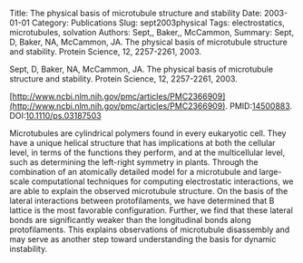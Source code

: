 Title: The physical basis of microtubule structure and stability
Date: 2003-01-01
Category: Publications
Slug: sept2003physical
Tags: electrostatics, microtubules, solvation
Authors: Sept,, Baker,, McCammon,
Summary: Sept, D, Baker, NA, McCammon, JA. The physical basis of microtubule structure and stability. Protein Science, 12, 2257-2261, 2003. 

Sept, D, Baker, NA, McCammon, JA. The physical basis of microtubule structure and stability. Protein Science, 12, 2257-2261, 2003. 

[http://www.ncbi.nlm.nih.gov/pmc/articles/PMC2366909](http://www.ncbi.nlm.nih.gov/pmc/articles/PMC2366909). PMID:[14500883](http://www.ncbi.nlm.nih.gov/pubmed/14500883). DOI:[10.1110/ps.03187503](http://dx.doi.org/10.1110/ps.03187503)

Microtubules are cylindrical polymers found in every eukaryotic cell. They have a unique helical structure that has implications at both the cellular level, in terms of the functions they perform, and at the multicellular level, such as determining the left-right symmetry in plants. Through the combination of an atomically detailed model for a microtubule and large-scale computational techniques for computing electrostatic interactions, we are able to explain the observed microtubule structure. On the basis of the lateral interactions between protofilaments, we have determined that B lattice is the most favorable configuration. Further, we find that these lateral bonds are significantly weaker than the longitudinal bonds along protofilaments. This explains observations of microtubule disassembly and may serve as another step toward understanding the basis for dynamic instability.
